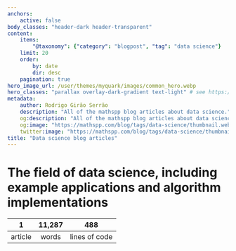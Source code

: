 ```yaml
---
anchors:
    active: false
body_classes: "header-dark header-transparent"
content:
    items:
        "@taxonomy": {"category": "blogpost", "tag": "data science"}
    limit: 20
    order:
        by: date
        dir: desc
    pagination: true
hero_image_url: /user/themes/myquark/images/common_hero.webp
hero_classes: "parallax overlay-dark-gradient text-light" # see https://demo.getgrav.org/blog-skeleton/blog/hero-classes
metadata:
    author: Rodrigo Girão Serrão
    description: "All of the mathspp blog articles about data science."
    og:description: "All of the mathspp blog articles about data science."
    og:image: "https://mathspp.com/blog/tags/data-science/thumbnail.webp"
    twitter:image: "https://mathspp.com/blog/tags/data-science/thumbnail.webp"
title: "Data science blog articles"
---
```



# The field of data science, including example applications and algorithm implementations


<table class="stats-table">
    <thead>
        <tr>
            <th style="text-align: center;">1</th>
            <th style="text-align: center;">11,287</th>
            <th style="text-align: center;">488</th>
        </tr>
    </thead>
    <tbody>
        <tr>
            <td style="text-align: center;">article</td>
            <td style="text-align: center;">words</td>
            <td style="text-align: center;">lines of code</td>
        </tr>
    </tbody>
</table>